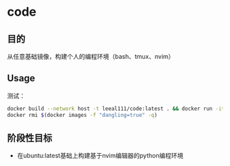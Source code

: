 # code

## 目的

从任意基础镜像，构建个人的编程环境（bash、tmux、nvim）

## Usage

测试：
```bash
docker build --network host -t leeal111/code:latest . && docker run -it --rm leeal111/code:latest
docker rmi $(docker images -f "dangling=true" -q)
```

## 阶段性目标

- 在ubuntu:latest基础上构建基于nvim编辑器的python编程环境
